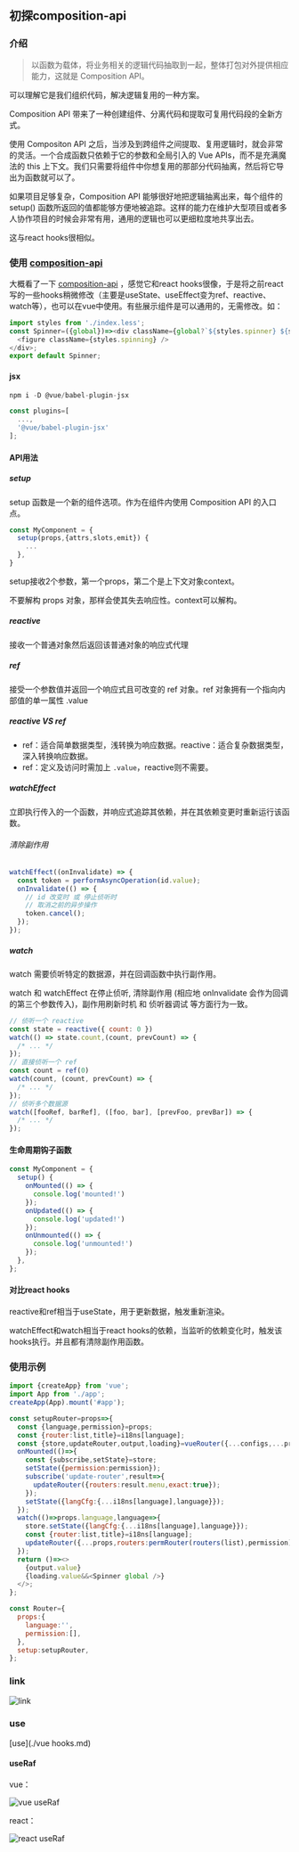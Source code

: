 ## 初探composition-api

### 介绍

> 以函数为载体，将业务相关的逻辑代码抽取到一起，整体打包对外提供相应能力，这就是 Composition API。

可以理解它是我们组织代码，解决逻辑复用的一种方案。

Composition API 带来了一种创建组件、分离代码和提取可复用代码段的全新方式。

使用 Compositon API 之后，当涉及到跨组件之间提取、复用逻辑时，就会非常的灵活。一个合成函数只依赖于它的参数和全局引入的 Vue APIs，而不是充满魔法的 this 上下文。我们只需要将组件中你想复用的那部分代码抽离，然后将它导出为函数就可以了。

如果项目足够复杂，Composition API 能够很好地把逻辑抽离出来，每个组件的 setup() 函数所返回的值都能够方便地被追踪。这样的能力在维护大型项目或者多人协作项目的时候会非常有用，通用的逻辑也可以更细粒度地共享出去。

这与react hooks很相似。

### 使用 [composition-api](https://composition-api.vuejs.org/zh/api.html)

大概看了一下 [composition-api](https://composition-api.vuejs.org/zh/api.html) ，感觉它和react hooks很像，于是将之前react写的一些hooks稍微修改（主要是useState、useEffect变为ref、reactive、watch等），也可以在vue中使用。有些展示组件是可以通用的，无需修改。如：

```js
import styles from './index.less';
const Spinner=({global})=><div className={global?`${styles.spinner} ${styles.global}`:styles.spinner}>
  <figure className={styles.spinning} />
</div>;
export default Spinner;

```

#### jsx

```js
npm i -D @vue/babel-plugin-jsx

const plugins=[
  ...,
  '@vue/babel-plugin-jsx'
];

```

#### API用法

##### setup

setup 函数是一个新的组件选项。作为在组件内使用 Composition API 的入口点。

```js
const MyComponent = {
  setup(props,{attrs,slots,emit}) {
    ...
  },
}

```
setup接收2个参数，第一个props，第二个是上下文对象context。

不要解构 props 对象，那样会使其失去响应性。context可以解构。

##### reactive

接收一个普通对象然后返回该普通对象的响应式代理

##### ref

接受一个参数值并返回一个响应式且可改变的 ref 对象。ref 对象拥有一个指向内部值的单一属性 .value

##### reactive VS ref

- ref：适合简单数据类型，浅转换为响应数据。reactive：适合复杂数据类型，深入转换响应数据。
- ref：定义及访问时需加上 `.value`，reactive则不需要。

##### watchEffect

立即执行传入的一个函数，并响应式追踪其依赖，并在其依赖变更时重新运行该函数。

###### 清除副作用

```js
watchEffect((onInvalidate) => {
  const token = performAsyncOperation(id.value);
  onInvalidate(() => {
    // id 改变时 或 停止侦听时
    // 取消之前的异步操作
    token.cancel();
  });
});

```
##### watch

watch 需要侦听特定的数据源，并在回调函数中执行副作用。

watch 和 watchEffect 在停止侦听, 清除副作用 (相应地 onInvalidate 会作为回调的第三个参数传入)，副作用刷新时机 和 侦听器调试 等方面行为一致。

```js
// 侦听一个 reactive
const state = reactive({ count: 0 })
watch(() => state.count,(count, prevCount) => {
  /* ... */
});
// 直接侦听一个 ref
const count = ref(0)
watch(count, (count, prevCount) => {
  /* ... */
});
// 侦听多个数据源
watch([fooRef, barRef], ([foo, bar], [prevFoo, prevBar]) => {
  /* ... */
});

```
#### 生命周期钩子函数

```js
const MyComponent = {
  setup() {
    onMounted(() => {
      console.log('mounted!')
    });
    onUpdated(() => {
      console.log('updated!')
    });
    onUnmounted(() => {
      console.log('unmounted!')
    });
  },
};

```

#### 对比react hooks

reactive和ref相当于useState，用于更新数据，触发重新渲染。

watchEffect和watch相当于react hooks的依赖，当监听的依赖变化时，触发该hooks执行。并且都有清除副作用函数。

### 使用示例

```js
import {createApp} from 'vue';
import App from './app';
createApp(App).mount('#app');

```

```js
const setupRouter=props=>{
  const {language,permission}=props;
  const {router:list,title}=i18ns[language];
  const {store,updateRouter,output,loading}=vueRouter({...configs,...props,routers:permRouter(routers(list),permission),title});
  onMounted(()=>{
    const {subscribe,setState}=store;
    setState({permission:permission});
    subscribe('update-router',result=>{
      updateRouter({routers:result.menu,exact:true});
    });
    setState({langCfg:{...i18ns[language],language}});
  });
  watch(()=>props.language,language=>{
    store.setState({langCfg:{...i18ns[language],language}});
    const {router:list,title}=i18ns[language];
    updateRouter({...props,routers:permRouter(routers(list),permission),title});
  });
  return ()=><>
    {output.value}
    {loading.value&&<Spinner global />}
  </>;
};

const Router={
  props:{
    language:'',
    permission:[],
  },
  setup:setupRouter,
};

```

### link

![link](./link.png)

### use

[use](./vue hooks.md)

#### useRaf

vue：

![vue useRaf](./useRaf.png)

react：

![react useRaf](./useRaf1.png)

























